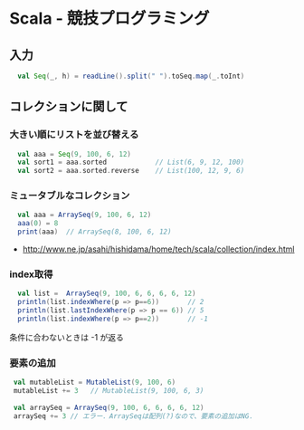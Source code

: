 # Scala - 競技プログラミング



## 入力

```scala
  val Seq(_, h) = readLine().split(" ").toSeq.map(_.toInt)
```

## コレクションに関して

### 大きい順にリストを並び替える

```scala
  val aaa = Seq(9, 100, 6, 12)
  val sort1 = aaa.sorted            // List(6, 9, 12, 100)
  val sort2 = aaa.sorted.reverse    // List(100, 12, 9, 6)
```

### ミュータブルなコレクション

```scala
  val aaa = ArraySeq(9, 100, 6, 12)
  aaa(0) = 8  
  print(aaa)  // ArraySeq(8, 100, 6, 12)
```

* http://www.ne.jp/asahi/hishidama/home/tech/scala/collection/index.html


### index取得

```scala
  val list =  ArraySeq(9, 100, 6, 6, 6, 6, 12)
  println(list.indexWhere(p => p==6))       // 2
  println(list.lastIndexWhere(p => p == 6)) // 5  
  println(list.indexWhere(p => p==2))       // -1
```
条件に合わないときは -1 が返る


### 要素の追加

```scala
 val mutableList = MutableList(9, 100, 6)
 mutableList += 3   // MutableList(9, 100, 6, 3)
 
 val arraySeq = ArraySeq(9, 100, 6, 6, 6, 6, 12)
 arraySeq += 3 // エラー．ArraySeqは配列(?)なので、要素の追加はNG．  
```


